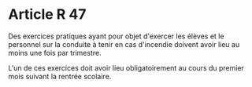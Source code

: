 # Article R 47

Des exercices pratiques ayant pour objet d'exercer les élèves et le personnel sur la conduite à tenir en cas d'incendie doivent avoir lieu au moins une fois par trimestre.

L'un de ces exercices doit avoir lieu obligatoirement au cours du premier mois suivant la rentrée scolaire.
